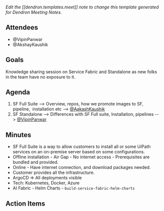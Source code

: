 _Edit the [[dendron.templates.meet]] note to change this template generated for Dendron Meeting Notes._

## Attendees

- @VipinPanwar
- @AkshayKaushik

## Goals

Knowledge sharing session on Service Fabric and Standalone as new folks in the team have no exposure to it.  

## Agenda

1. SF Full Suite --> Overview, repos, how we promote images to SF, pipeline,  installation etc --> [@AakashKaushik](https://uipath.enterprise.slack.com/team/WLZK1TW4F)
2. SF Standalone --> Differences with SF Full suite, Installation, pipelines --> [@VipinPanwar](https://uipath.enterprise.slack.com/team/WLXPLG6JH)

## Minutes

- SF Full Suite is a way to allow customers to install all or some UiPath services on an on-premise server based on some configurations.
- Offline installation - Air Gap - No internet access - Prerequisites are bundled and provided.
- Online - Have internet connection, and download packages needed.
- Customer provides all the infrastructure.
- ArgoCD => All deployments visible
- Tech: Kubernetes, Docker, Azure
- AI Fabric - Helm Charts - `build-service-fabric-helm-charts`

## Action Items
